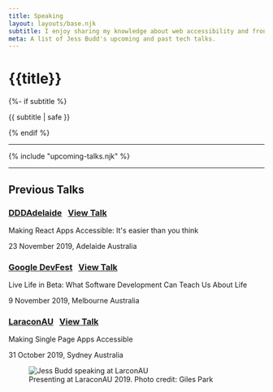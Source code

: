```yaml
---
title: Speaking
layout: layouts/base.njk
subtitle: I enjoy sharing my knowledge about web accessibility and front-end development at a range of conferences and events.
meta: A list of Jess Budd's upcoming and past tech talks.
---
```

<div class="container__blog talks">
  <h1>{{title}}</h1>

  {%- if subtitle %}<p class="subtitle">{{ subtitle | safe }}</p>{% endif %}

  <hr>

{% include "upcoming-talks.njk" %}

<hr>

<h2 id="pastTalks"> Previous Talks</h2>


### [DDDAdelaide](https://www.dddadelaide.com/) &nbsp; <a href="https://bit.ly/DDDA19" class="talk__link">  View Talk</a></p>

<p class="talk__title">Making React Apps Accessible: It's easier than you think</p>

23 November 2019, Adelaide Australia 


### [Google DevFest](https://www.gdgmelbourne.com/devfest) &nbsp; <a href="https://noti.st/jessbudd/sB6Kmd" class="talk__link">  View Talk</a></p>

<p class="talk__title">Live Life in Beta: What Software Development Can Teach Us About Life </p>

9 November 2019, Melbourne Australia 

### [LaraconAU](https://laracon.com.au/) &nbsp; <a href="https://noti.st/jessbudd/pQ4gBc/" class="talk__link">  View Talk</a></p>

<p class="talk__title">Making Single Page Apps Accessible</p>

31 October 2019, Sydney Australia 

<figure>
  <img src="/images/speakingLaracon2.jpg" alt="Jess Budd speaking at LarconAU">

<figcaption>Presenting at LaraconAU 2019. Photo credit: Giles Park</figcaption>
</figure>
</div>
